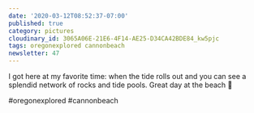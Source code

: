 ```yaml
---
date: '2020-03-12T08:52:37-07:00'
published: true
category: pictures
cloudinary_id: 3065A06E-21E6-4F14-AE25-D34CA42BDE84_kw5pjc
tags: oregonexplored cannonbeach
newsletter: 47
---
```


I got here at my favorite time: when the tide rolls out and you can see a splendid network of rocks and tide pools. Great day at the beach 🧡

#oregonexplored #cannonbeach
